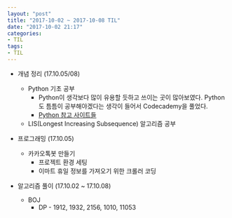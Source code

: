 ```yaml
---
layout: "post"
title: "2017-10-02 ~ 2017-10-08 TIL"
date: "2017-10-02 21:17"
categories:
- TIL
tags:
- TIL
---
```


- 개념 정리 (17.10.05/08)
  - Python 기초 공부
    - Python이 생각보다 많이 유용할 듯하고 쓰이는 곳이 많아보였다. Python도 틈틈이 공부해야겠다는 생각이 들어서 Codecademy을 풀었다. <br/>
    - [Python 참고 사이트들](http://ngee.tistory.com/263)
  - LIS(Longest Increasing Subsequence) 알고리즘 공부


- 프로그래밍 (17.10.05)
  - 카카오톡봇 만들기
    - 프로젝트 환경 세팅
    - 이마트 휴일 정보를 가져오기 위한 크롤러 코딩


- 알고리즘 풀이 (17.10.02 ~ 17.10.08)
  - BOJ
    - DP - 1912, 1932, 2156, 1010, 11053
